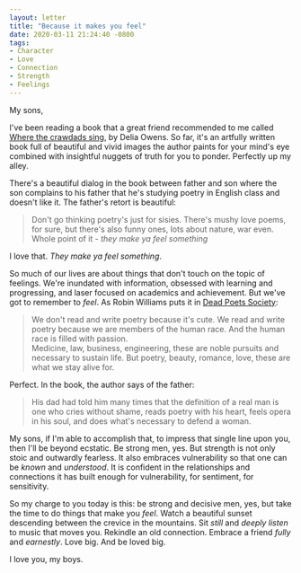 ```yaml
---
layout: letter
title: "Because it makes you feel"
date: 2020-03-11 21:24:40 -0800
tags:
- Character
- Love
- Connection
- Strength
- Feelings
---
```

My sons,

I've been reading a book that a great friend recommended to me called [Where the crawdads sing](https://www.amazon.com/Where-Crawdads-Sing-Delia-Owens/dp/0735219095/ref=sr_1_2?crid=3PGXK0DFMJERZ&keywords=where+the+crawdads+sing&qid=1583994330&sprefix=where+the+craw%2Caps%2C216&sr=8-2), by Delia Owens. So far, it's an artfully written book full of beautiful and vivid images the author paints for your mind's eye combined with insightful nuggets of truth for you to ponder. Perfectly up my alley.

There's a beautiful dialog in the book between father and son where the son complains to his father that he's studying poetry in English class and doesn't like it. The father's retort is beautiful:

> Don't go thinking poetry's just for sisies. There's mushy love poems, for sure, but there's also funny ones, lots about nature, war even. Whole point of it - *they make ya feel something*

I love that. *They make ya feel something*.

So much of our lives are about things that don't touch on the topic of feelings. We're inundated with information, obsessed with learning and progressing, and laser focused on academics and achievement. But we've got to remember to *feel*. As Robin Williams puts it in [Dead Poets Society](https://www.imdb.com/title/tt0097165/):

> We don't read and write poetry because it's cute. We read and write poetry because we are members of the human race. And the human race is filled with passion.<br>
> Medicine, law, business, engineering, these are noble pursuits and necessary to sustain life. But poetry, beauty, romance, love, these are what we stay alive for.

Perfect. In the book, the author says of the father:

> His dad had told him many times that the definition of a real man is one who cries without shame, reads poetry with his heart, feels opera in his soul, and does what's necessary to defend a woman.

My sons, if I'm able to accomplish that, to impress that single line upon you, then I'll be beyond ecstatic. Be strong men, yes. But strength is not only stoic and outwardly fearless. It also embraces vulnerability so that one can be *known* and *understood*. It is confident in the relationships and connections it has built enough for vulnerability, for sentiment, for sensitivity.

So my charge to you today is this: be strong and decisive men, yes, but take the time to do things that make you *feel*. Watch a beautiful sunset descending between the crevice in the mountains. Sit *still* and *deeply listen* to music that moves you. Rekindle an old connection. Embrace a friend *fully* and *earnestly*. Love big. And be loved big.

I love you, my boys.
